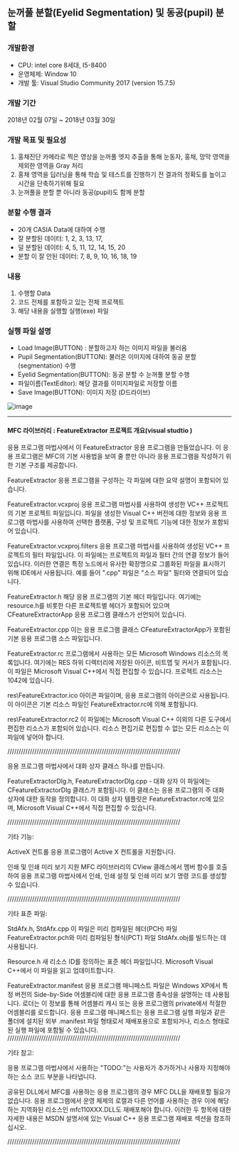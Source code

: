## 눈꺼풀 분할(Eyelid Segmentation) 및 동공(pupil) 분할


### 개발환경
- CPU: intel core 8세대, I5-8400
- 운영체제: Window 10
- 개발 툴: Visual Studio Community 2017 (version 15.7.5) 

### 개발 기간 
2018년 02월 07일 ~ 2018년 03월 30일
 
### 개발 목표 및 필요성
1. 홍채진단 카메라로 찍은 영상을 눈꺼풀 엣지 추출을 통해 눈동자, 홍채, 망막 영역을 제외한 영역을 Gray 처리
2. 홍채 영역을 딥러닝을 통해 학습 및 테스트를 진행하기 전 결과의 정확도를 높이고 시간을 단축하기위해 필요
3. 눈꺼풀을 분할 뿐 아니라 동공(pupil)도 함께 분할

### 분할 수행 결과
- 20개 CASIA Data에 대하여 수행
- 잘 분할된 데이터: 1, 2, 3, 13, 17, 
- 덜 분할된 데이터: 4, 5, 11, 12, 14, 15, 20
- 분할 이 잘 안된 데이터: 7, 8, 9, 10, 16, 18, 19

### 내용
1. 수행할 Data 
2. 코드 전체를 포함하고 있는 전체 프로젝트
3. 해당 내용을 실행할 실행(exe) 파일

### 실행 파일 설명
- Load Image(BUTTON) :  분할하고자 하는 이미지 파일을 불러옴
- Pupil Segmentation(BUTTON): 불러온 이미지에 대하여 동공 분할(segmentation) 수행
- Eyelid Segmentation(BUTTON): 동공 분할 수 눈꺼풀 분할 수행
- 파일이름(TextEditor): 해당 결과를 이미지파일로 저장할 이름
- Save Image(BUTTON): 이미지 저장 (D드라이브)  


![image](https://user-images.githubusercontent.com/40026846/115137176-7f1ee300-a05f-11eb-98fa-e7c81be3dc83.png)

------------------------------------------------------------------------------------------------------------------------------


#### MFC 라이브러리 : FeatureExtractor 프로젝트 개요(visual studtio )


응용 프로그램 마법사에서 이 FeatureExtractor 응용 프로그램을 만들었습니다. 이 응용 프로그램은 MFC의 기본 사용법을 보여 줄 뿐만 아니라 응용 프로그램을 작성하기 위한 기본 구조를 제공합니다.

FeatureExtractor 응용 프로그램을 구성하는 각 파일에 대한
요약 설명이 포함되어 있습니다.

FeatureExtractor.vcxproj
    응용 프로그램 마법사를 사용하여 생성한 VC++ 프로젝트의 기본 프로젝트 파일입니다. 파일을 생성한 Visual C++ 버전에 대한 정보와 응용 프로그램 마법사를 사용하여 선택한 플랫폼, 구성 및 프로젝트 기능에 대한 정보가 포함되어 있습니다.

FeatureExtractor.vcxproj.filters
    응용 프로그램 마법사를 사용하여 생성된 VC++ 프로젝트의 필터 파일입니다. 이 파일에는 프로젝트의 파일과 필터 간의 연결 정보가 들어 있습니다. 이러한 연결은 특정 노드에서 유사한 확장명으로 그룹화된 파일을 표시하기 위해 IDE에서 사용됩니다. 예를 들어 ".cpp" 파일은 "소스 파일" 필터와 연결되어 있습니다.

FeatureExtractor.h
    해당 응용 프로그램의 기본 헤더 파일입니다.
    여기에는 resource.h를 비롯한 다른 프로젝트별 헤더가 포함되어 있으며 CFeatureExtractorApp 응용 프로그램 클래스가 선언되어 있습니다.

FeatureExtractor.cpp
    이는 응용 프로그램 클래스 CFeatureExtractorApp가 포함된 기본 응용 프로그램 소스 파일입니다.

FeatureExtractor.rc
    프로그램에서 사용하는 모든 Microsoft Windows 리소스의 목록입니다. 여기에는 RES 하위 디렉터리에 저장된 아이콘, 비트맵 및 커서가 포함됩니다. 이 파일은 Microsoft Visual C++에서 직접 편집할 수 있습니다. 프로젝트 리소스는 1042에 있습니다.

res\FeatureExtractor.ico
    아이콘 파일이며, 응용 프로그램의 아이콘으로 사용됩니다. 이 아이콘은 기본 리소스 파일인 FeatureExtractor.rc에 의해 포함됩니다.

res\FeatureExtractor.rc2
    이 파일에는 Microsoft Visual C++ 이외의 다른 도구에서 편집한 리소스가 포함되어 있습니다. 리소스 편집기로 편집할 수 없는 모든 리소스는 이 파일에 넣어야 합니다.


/////////////////////////////////////////////////////////////////////////////

응용 프로그램 마법사에서 대화 상자 클래스 하나를 만듭니다.

FeatureExtractorDlg.h, FeatureExtractorDlg.cpp - 대화 상자
    이 파일에는 CFeatureExtractorDlg 클래스가 포함됩니다. 이 클래스는 응용 프로그램의 주 대화 상자에 대한 동작을 정의합니다. 이 대화 상자 템플릿은 FeatureExtractor.rc에 있으며, Microsoft Visual C++에서 직접 편집할 수 있습니다.

/////////////////////////////////////////////////////////////////////////////

기타 기능:

ActiveX 컨트롤
    응용 프로그램이 Active X 컨트롤을 지원합니다.

인쇄 및 인쇄 미리 보기 지원
    MFC 라이브러리의 CView 클래스에서 멤버 함수를 호출하여 응용 프로그램 마법사에서 인쇄, 인쇄 설정 및 인쇄 미리 보기 명령 코드를 생성할 수 있습니다.

/////////////////////////////////////////////////////////////////////////////

기타 표준 파일:

StdAfx.h, StdAfx.cpp
    이 파일은 미리 컴파일된 헤더(PCH) 파일 FeatureExtractor.pch와 미리 컴파일된 형식(PCT) 파일 StdAfx.obj를 빌드하는 데 사용됩니다.

Resource.h
    새 리소스 ID를 정의하는 표준 헤더 파일입니다. Microsoft Visual C++에서 이 파일을 읽고 업데이트합니다.

FeatureExtractor.manifest
	응용 프로그램 매니페스트 파일은 Windows XP에서 특정 버전의 Side-by-Side 어셈블리에 대한 응용 프로그램 종속성을 설명하는 데 사용됩니다. 로더는 이 정보를 통해 어셈블리 캐시 또는 응용 프로그램의 private에서 적절한 어셈블리를 로드합니다. 응용 프로그램 매니페스트는 응용 프로그램 실행 파일과 같은 폴더에 설치된 외부 .manifest 파일 형태로서 재배포용으로 포함되거나, 리소스 형태로 된 실행 파일에 포함될 수 있습니다.
/////////////////////////////////////////////////////////////////////////////

기타 참고:

응용 프로그램 마법사에서 사용하는 "TODO:"는 사용자가 추가하거나 사용자 지정해야 하는 소스 코드 부분을 나타냅니다.

공유된 DLL에서 MFC를 사용하는 응용 프로그램의 경우 MFC DLL을 재배포할 필요가 없습니다. 응용 프로그램에서 운영 체제의 로캘과 다른 언어를 사용하는 경우 이에 해당하는 지역화된 리소스인 mfc110XXX.DLL도 재배포해야 합니다.
이러한 두 항목에 대한 자세한 내용은 MSDN 설명서에 있는 Visual C++ 응용 프로그램 재배포 섹션을 참조하십시오.

/////////////////////////////////////////////////////////////////////////////
